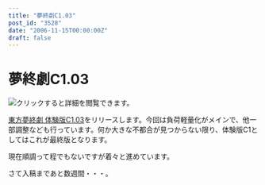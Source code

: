 ```yaml
---
title: "夢終劇C1.03"
post_id: "3528"
date: "2006-11-15T00:00:00Z"
draft: false
---
```


# 夢終劇C1.03

![クリックすると詳細を閲覧できます。](/!/thC/thC_SS09.jpg)  
  
[東方夢終劇 体験版C1.03](/!/thC/)をリリースします。今回は負荷軽量化がメインで、他一部調整なども行っています。何か大きな不都合が見つからない限り、体験版C1としてはこれが最終版となります。  
  
現在順調って程でもないですが着々と進めています。  
  
さて入稿まであと数週間・・・。
